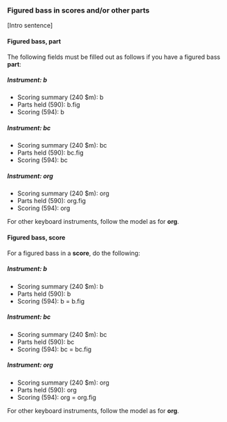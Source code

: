 ###	Figured bass in scores and/or other parts  
[Intro sentence]

#### Figured bass, part
The following fields must be filled out as follows if you have a figured bass **part**:

##### Instrument: b  
- Scoring summary (240 $m): b  
- Parts held (590): b.fig  
- Scoring (594): b

##### Instrument: bc  
- Scoring summary (240 $m): bc  
- Parts held (590): bc.fig  
- Scoring (594): bc

##### Instrument: org  
- Scoring summary (240 $m): org  
- Parts held (590): org.fig  
- Scoring (594): org

For other keyboard instruments, follow the model as for **org**.

#### Figured bass, score
For a figured bass in a **score**, do the following:

##### Instrument: b  
- Scoring summary (240 $m): b  
- Parts held (590): b  
- Scoring (594): b = b.fig

##### Instrument: bc  
- Scoring summary (240 $m): bc  
- Parts held (590): bc  
- Scoring (594): bc = bc.fig

##### Instrument: org  
- Scoring summary (240 $m): org  
- Parts held (590): org  
- Scoring (594): org = org.fig

For other keyboard instruments, follow the model as for **org**.
